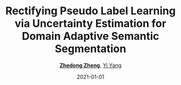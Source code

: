 ---
title: "Rectifying Pseudo Label Learning via Uncertainty Estimation for Domain Adaptive Semantic Segmentation"
collection: publications
permalink: /publication/Rectifyi2021
date: 2021-01-01
doi: 10.1007/s11263-020-01395-y
keywords: 
venue: 'International Journal of Computer Vision (IJCV)'
paperurl: 'https://zdzheng.xyz/files/Zheng-Yang2021_Article_RectifyingPseudoLabelLearningV.pdf'
blog: 'https://zhuanlan.zhihu.com/p/130220572'
code: 'https://github.com/layumi/Seg-Uncertainty'
author: '<strong><a href="https://zdzheng.xyz/authors/Zhedong-Zheng" class="author">Zhedong Zheng</a></strong>, <a href="https://zdzheng.xyz/authors/Yi-Yang" class="author">Yi Yang</a>'
sqlauthor: 'Zhedong Zheng, Yi Yang, '
citation: ' Zhedong Zheng,  Yi Yang, &quot;Rectifying Pseudo Label Learning via Uncertainty Estimation for Domain Adaptive Semantic Segmentation.&quot; International Journal of Computer Vision (IJCV), 2021. DOI: 10.1007/s11263-020-01395-y'
abs: 'This paper focuses on the unsupervised domain adaptation of transferring the knowledge from the source domain to the target domain in the context of semantic segmentation. Existing approaches usually regard the pseudo label as the ground truth to fully exploit the unlabeled target-domain data. Yet the pseudo labels of the target-domain data are usually predicted by the model trained on the source domain. Thus, the generated labels inevitably contain the incorrect prediction due to the discrepancy between the training domain and the test domain, which could be transferred to the final adapted model and largely compromises the training process. To overcome the problem, this paper proposes to explicitly estimate the prediction uncertainty during training to rectify the pseudo label learning for unsupervised semantic segmentation adaptation. Given the input image, the model outputs the semantic segmentation prediction as well as the uncertainty of the prediction. Specifically, we model the uncertainty via the prediction variance and involve the uncertainty into the optimization objective. To verify the effectiveness of the proposed method, we evaluate the proposed method on two prevalent synthetic-to-real semantic segmentation benchmarks, i.e., GTA5 -> Cityscapes and SYNTHIA -> Cityscapes, as well as one cross-city benchmark, i.e., Cityscapes -> Oxford RobotCar. We demonstrate through extensive experiments that the proposed approach (1) dynamically sets different confidence thresholds according to the prediction variance, (2) rectifies the learning from noisy pseudo labels, and (3) achieves significant improvements over the conventional pseudo label learning and yields competitive performance on all three benchmarks.'
pub_year: '2021'
bib: >
    @article{Zheng_2021,<br>author = "Zheng, Zhedong and Yang, Yi",<br>doi = "10.1007/s11263-020-01395-y",<br>year = "2021",<br>month = "jan",<br>publisher = "Springer",<br>volume = "129",<br>number = "4",<br>pages = "1106--1120",<br>title = "Rectifying Pseudo Label Learning via Uncertainty Estimation for Domain Adaptive Semantic Segmentation",<br>code = "https://github.com/layumi/Seg-Uncertainty",<br>url = "https://zdzheng.xyz/files/Zheng-Yang2021\_Article\_RectifyingPseudoLabelLearningV.pdf",<br>blog = "https://zhuanlan.zhihu.com/p/130220572",<br>journal = "International Journal of Computer Vision (IJCV)",<br>abs = "This paper focuses on the unsupervised domain adaptation of transferring the knowledge from the source domain to the target domain in the context of semantic segmentation. Existing approaches usually regard the pseudo label as the ground truth to fully exploit the unlabeled target-domain data. Yet the pseudo labels of the target-domain data are usually predicted by the model trained on the source domain. Thus, the generated labels inevitably contain the incorrect prediction due to the discrepancy between the training domain and the test domain, which could be transferred to the final adapted model and largely compromises the training process. To overcome the problem, this paper proposes to explicitly estimate the prediction uncertainty during training to rectify the pseudo label learning for unsupervised semantic segmentation adaptation. Given the input image, the model outputs the semantic segmentation prediction as well as the uncertainty of the prediction. Specifically, we model the uncertainty via the prediction variance and involve the uncertainty into the optimization objective. To verify the effectiveness of the proposed method, we evaluate the proposed method on two prevalent synthetic-to-real semantic segmentation benchmarks, i.e., GTA5 -> Cityscapes and SYNTHIA -> Cityscapes, as well as one cross-city benchmark, i.e., Cityscapes -> Oxford RobotCar. We demonstrate through extensive experiments that the proposed approach (1) dynamically sets different confidence thresholds according to the prediction variance, (2) rectifies the learning from noisy pseudo labels, and (3) achieves significant improvements over the conventional pseudo label learning and yields competitive performance on all three benchmarks."
    }

---